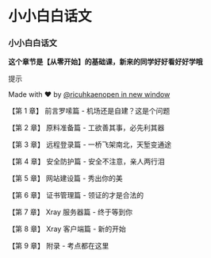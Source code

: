 # 小小白白话文

### 小小白白话文 <a href="#xiao-xiao-bai-bai-hua-wen" id="xiao-xiao-bai-bai-hua-wen"></a>

**这个章节是【从零开始】的基础课，新来的同学好好看好好学哦**

提示

Made with ❤️ by [@ricuhkaenopen in new window](https://github.com/ricuhkaen)

【第 1 章】 前言罗嗦篇 - 机场还是自建？这是个问题

【第 2 章】 原料准备篇 - 工欲善其事，必先利其器

【第 3 章】 远程登录篇 - 一桥飞架南北，天堑变通途

【第 4 章】 安全防护篇 - 安全不注意，亲人两行泪

【第 5 章】 网站建设篇 - 秀出你的美

【第 6 章】 证书管理篇 - 领证的才是合法的

【第 7 章】 Xray 服务器篇 - 终于等到你

【第 8 章】 Xray 客户端篇 - 新的开始

【第 9 章】 附录 - 考点都在这里
